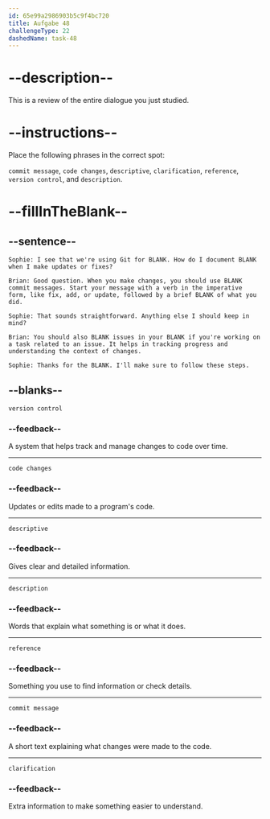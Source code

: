 ```yaml
---
id: 65e99a2986903b5c9f4bc720
title: Aufgabe 48
challengeType: 22
dashedName: task-48
---
```


<!-- REVIEW -->

# --description--

This is a review of the entire dialogue you just studied.

# --instructions--

Place the following phrases in the correct spot:

`commit message`, `code changes`, `descriptive`, `clarification`, `reference`, `version control`, and `description`.

# --fillInTheBlank--

## --sentence--

`Sophie: I see that we're using Git for BLANK. How do I document BLANK when I make updates or fixes?`

`Brian: Good question. When you make changes, you should use BLANK commit messages. Start your message with a verb in the imperative form, like fix, add, or update, followed by a brief BLANK of what you did.`

`Sophie: That sounds straightforward. Anything else I should keep in mind?`

`Brian: You should also BLANK issues in your BLANK if you're working on a task related to an issue. It helps in tracking progress and understanding the context of changes.`

`Sophie: Thanks for the BLANK. I'll make sure to follow these steps.`

## --blanks--

`version control`

### --feedback--

A system that helps track and manage changes to code over time.

---

`code changes`

### --feedback--

Updates or edits made to a program's code.

---

`descriptive`

### --feedback--

Gives clear and detailed information.

---

`description`

### --feedback--

Words that explain what something is or what it does.

---

`reference`

### --feedback--

Something you use to find information or check details.

---

`commit message`

### --feedback--

A short text explaining what changes were made to the code.

---

`clarification`

### --feedback--

Extra information to make something easier to understand.

